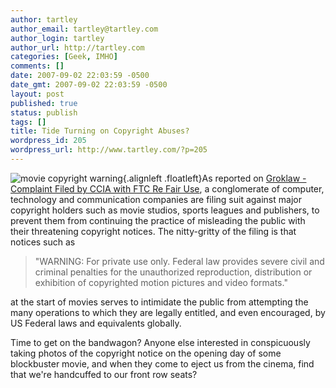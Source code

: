 ```yaml
---
author: tartley
author_email: tartley@tartley.com
author_login: tartley
author_url: http://tartley.com
categories: [Geek, IMHO]
comments: []
date: 2007-09-02 22:03:59 -0500
date_gmt: 2007-09-02 22:03:59 -0500
layout: post
published: true
status: publish
tags: []
title: Tide Turning on Copyright Abuses?
wordpress_id: 205
wordpress_url: http://www.tartley.com/?p=205
---
```


![movie copyright
warning](http://www.tartley.com/wp-content/uploads/2007/09/movie-copyright-warning.jpg){.alignleft
.floatleft}As reported on [Groklaw - Complaint Filed by CCIA with FTC Re
Fair Use](http://www.groklaw.net/article.php?story=20070831145639691), a
conglomerate of computer, technology and communication companies are
filing suit against major copyright holders such as movie studios,
sports leagues and publishers, to prevent them from continuing the
practice of misleading the public with their threatening copyright
notices. The nitty-gritty of the filing is that notices such as

> "WARNING: For private use only. Federal law provides severe civil and
> criminal penalties for the unauthorized reproduction, distribution or
> exhibition of copyrighted motion pictures and video formats."

at the start of movies serves to intimidate the public from attempting
the many operations to which they are legally entitled, and even
encouraged, by US Federal laws and equivalents globally.

Time to get on the bandwagon? Anyone else interested in conspicuously
taking photos of the copyright notice on the opening day of some
blockbuster movie, and when they come to eject us from the cinema, find
that we're handcuffed to our front row seats?
